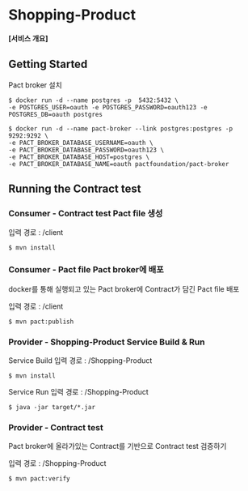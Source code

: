 # Shopping-Product

**[서비스 개요]**  

## Getting Started

Pact broker 설치

```
$ docker run -d --name postgres -p  5432:5432 \
-e POSTGRES_USER=oauth -e POSTGRES_PASSWORD=oauth123 -e POSTGRES_DB=oauth postgres
```

```
$ docker run -d --name pact-broker --link postgres:postgres -p 9292:9292 \
-e PACT_BROKER_DATABASE_USERNAME=oauth \
-e PACT_BROKER_DATABASE_PASSWORD=oauth123 \
-e PACT_BROKER_DATABASE_HOST=postgres \
-e PACT_BROKER_DATABASE_NAME=oauth pactfoundation/pact-broker
```

## Running the Contract test

### Consumer - Contract test Pact file 생성

입력 경로 : /client
```
$ mvn install
```

### Consumer - Pact file Pact broker에 배포

docker를 통해 실행되고 있는 Pact broker에 Contract가 담긴 Pact file 배포

입력 경로 : /client
```
$ mvn pact:publish
```

### Provider - Shopping-Product Service Build & Run


Service Build
입력 경로 : /Shopping-Product
```
$ mvn install
```

Service Run
입력 경로 : /Shopping-Product
```
$ java -jar target/*.jar
```

### Provider - Contract test

Pact broker에 올라가있는 Contract를 기반으로 Contract test 검증하기

입력 경로 : /Shopping-Product
```
$ mvn pact:verify
```





